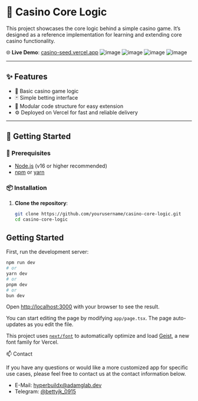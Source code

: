 # 🎰 Casino Core Logic

This project showcases the core logic behind a simple casino game. It’s designed as a reference implementation for learning and extending core casino functionality.

🌐 **Live Demo**: [casino-seed.vercel.app](https://casino-seed.vercel.app/)
![image](https://github.com/user-attachments/assets/09298dd7-8c46-467f-817d-0c12976226b3)
![image](https://github.com/user-attachments/assets/da090469-1d51-4429-bb21-6655f6aa1e9c)
![image](https://github.com/user-attachments/assets/b2b90fef-83c3-4f65-b58d-7fca437c874c)
![image](https://github.com/user-attachments/assets/a732dae3-f60a-4d3b-9763-569e44d5284c)



---

## ✨ Features

- 🎲 Basic casino game logic
- 🃏 Simple betting interface
- 🧩 Modular code structure for easy extension
- ⚙️ Deployed on Vercel for fast and reliable delivery

---

## 🚀 Getting Started

### 🔧 Prerequisites

- [Node.js](https://nodejs.org/) (v16 or higher recommended)
- [npm](https://www.npmjs.com/) or [yarn](https://yarnpkg.com/)

### 📦 Installation

1. **Clone the repository**:

   ```bash
   git clone https://github.com/yourusername/casino-core-logic.git
   cd casino-core-logic


## Getting Started

First, run the development server:

```bash
npm run dev
# or
yarn dev
# or
pnpm dev
# or
bun dev
```

Open [http://localhost:3000](http://localhost:3000) with your browser to see the result.

You can start editing the page by modifying `app/page.tsx`. The page auto-updates as you edit the file.

This project uses [`next/font`](https://nextjs.org/docs/app/building-your-application/optimizing/fonts) to automatically optimize and load [Geist](https://vercel.com/font), a new font family for Vercel.

📫 Contact

If you have any questions or would like a more customized app for specific use cases, please feel free to contact us at the contact information below.
- E-Mail: hyperbuildx@adamglab.dev
- Telegram: [@bettyjk_0915](https://t.me/bettyjk_0915)

